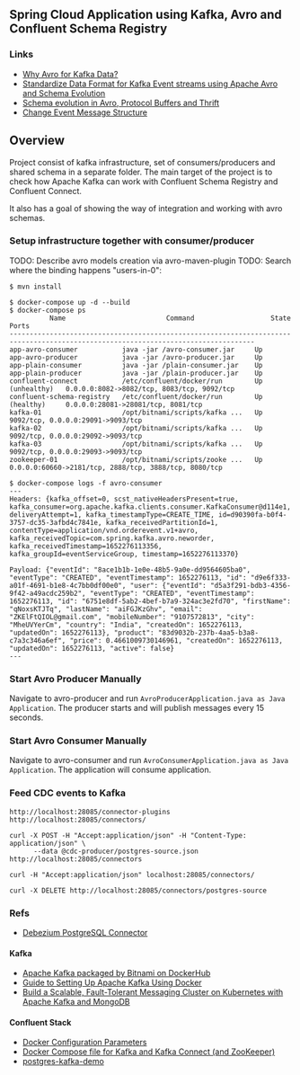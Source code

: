 ## Spring Cloud Application using Kafka, Avro and Confluent Schema Registry

### Links
* [Why Avro for Kafka Data?](https://www.confluent.io/blog/avro-kafka-data/)
* [Standardize Data Format for Kafka Event streams using Apache Avro and Schema Evolution](https://medium.com/nerd-for-tech/standardize-data-format-for-kafka-event-streams-using-apache-avro-and-schema-evolution-a2df6924b54c)
* [Schema evolution in Avro, Protocol Buffers and Thrift](https://martin.kleppmann.com/2012/12/05/schema-evolution-in-avro-protocol-buffers-thrift.html)
* [Change Event Message Structure](https://developer.salesforce.com/docs/atlas.en-us.change_data_capture.meta/change_data_capture/cdc_message_structure.htm)

## Overview

Project consist of kafka infrastructure, set of consumers/producers and shared schema in a separate folder.
The main target of the project is to check how Apache Kafka can work with Confluent Schema Registry and Confluent Connect.

It also has a goal of showing the way of integration and working with avro schemas.


### Setup infrastructure together with consumer/producer
TODO: Describe avro models creation via avro-maven-plugin
TODO: Search where the binding happens "users-in-0":

``` shell
$ mvn install

$ docker-compose up -d --build
$ docker-compose ps
          Name                         Command                   State                                Ports                        
-----------------------------------------------------------------------------------------------------------------------------------
app-avro-consumer           java -jar /avro-consumer.jar     Up                                                                    
app-avro-producer           java -jar /avro-producer.jar     Up                                                                    
app-plain-consumer          java -jar /plain-consumer.jar    Up                                                                    
app-plain-producer          java -jar /plain-producer.jar    Up                                                                    
confluent-connect           /etc/confluent/docker/run        Up (unhealthy)   0.0.0.0:8082->8082/tcp, 8083/tcp, 9092/tcp           
confluent-schema-registry   /etc/confluent/docker/run        Up (healthy)     0.0.0.0:28081->28081/tcp, 8081/tcp                   
kafka-01                    /opt/bitnami/scripts/kafka ...   Up               9092/tcp, 0.0.0.0:29091->9093/tcp                    
kafka-02                    /opt/bitnami/scripts/kafka ...   Up               9092/tcp, 0.0.0.0:29092->9093/tcp                    
kafka-03                    /opt/bitnami/scripts/kafka ...   Up               9092/tcp, 0.0.0.0:29093->9093/tcp                    
zookeeper-01                /opt/bitnami/scripts/zooke ...   Up               0.0.0.0:60660->2181/tcp, 2888/tcp, 3888/tcp, 8080/tcp

$ docker-compose logs -f avro-consumer
---
Headers: {kafka_offset=0, scst_nativeHeadersPresent=true, kafka_consumer=org.apache.kafka.clients.consumer.KafkaConsumer@d114e1, deliveryAttempt=1, kafka_timestampType=CREATE_TIME, id=d90390fa-b0f4-3757-dc35-3afbd4c7841e, kafka_receivedPartitionId=1, contentType=application/vnd.orderevent.v1+avro, kafka_receivedTopic=com.spring.kafka.avro.neworder, kafka_receivedTimestamp=1652276113356, kafka_groupId=eventServiceGroup, timestamp=1652276113370}

Payload: {"eventId": "8ace1b1b-1e0e-48b5-9a0e-dd9564605ba0", "eventType": "CREATED", "eventTimestamp": 1652276113, "id": "d9e6f333-a01f-4691-b1e8-4c7bb0df00e0", "user": {"eventId": "d5a3f291-bdb3-4356-9f42-a49acdc259b2", "eventType": "CREATED", "eventTimestamp": 1652276113, "id": "6751e8df-5ab2-4bef-b7a9-324ac3e2fd70", "firstName": "qNoxsKTJTq", "lastName": "aiFGJKzGhv", "email": "ZKElFtQIOL@gmail.com", "mobileNumber": "9107572813", "city": "MheUVYerCm", "country": "India", "createdOn": 1652276113, "updatedOn": 1652276113}, "product": "83d9032b-237b-4aa5-b3a8-c7a3c346a6ef", "price": 0.4661009730146961, "createdOn": 1652276113, "updatedOn": 1652276113, "active": false}
---
```

### Start Avro Producer Manually
Navigate to avro-producer and run `AvroProducerApplication.java as Java Application`. The producer starts and will publish messages every 15 seconds.

### Start Avro Consumer Manually
Navigate to avro-consumer and run `AvroConsumerApplication.java as Java Application`. The application will consume application.

### Feed CDC events to Kafka
```shell
http://localhost:28085/connector-plugins
http://localhost:28085/connectors/

curl -X POST -H "Accept:application/json" -H "Content-Type: application/json" \
      --data @cdc-producer/postgres-source.json http://localhost:28085/connectors
      
curl -H "Accept:application/json" localhost:28085/connectors/      

curl -X DELETE http://localhost:28085/connectors/postgres-source
```

### Refs
* [Debezium PostgreSQL Connector](https://repo1.maven.org/maven2/io/debezium/debezium-connector-postgres/1.9.2.Final/debezium-connector-postgres-1.9.2.Final-plugin.tar.gz)

#### Kafka
* [Apache Kafka packaged by Bitnami on DockerHub](https://hub.docker.com/r/bitnami/kafka/)
* [Guide to Setting Up Apache Kafka Using Docker](https://www.baeldung.com/ops/kafka-docker-setup)
* [Build a Scalable, Fault-Tolerant Messaging Cluster on Kubernetes with Apache Kafka and MongoDB](https://docs.bitnami.com/tutorials/build-messaging-cluster-apache-kafka-mongodb-kubernetes/)

#### Confluent Stack
* [Docker Configuration Parameters](https://docs.confluent.io/platform/current/installation/docker/config-reference.html)
* [Docker Compose file for Kafka and Kafka Connect (and ZooKeeper)](https://www.reddit.com/r/apachekafka/comments/tsr9dx/docker_compose_file_for_kafka_and_kafka_connect)
* [postgres-kafka-demo](https://github.com/mtpatter/postgres-kafka-demo)
